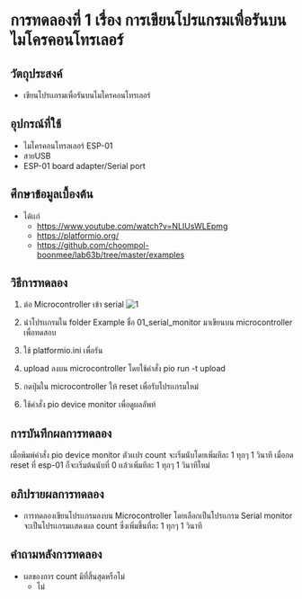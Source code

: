 # การทดลองที่ 1 เรื่อง การเขียนโปรแกรมเพื่อรันบนไมโครคอนโทรเลอร์

## วัตถุประสงค์
* เขียนโปรเเกรมเพื่อรันบนไมโครคอนโทรเลอร์

## อุปกรณ์ที่ใช้
* ไมโครคอนโทรลเลอร์ ESP-01
* สายUSB
* ESP-01 board adapter/Serial port

## ศึกษาข้อมูลเบื้องต้น
* ได้เเก่
  * https://www.youtube.com/watch?v=NLIUsWLEpmg
  * https://platformio.org/
  * https://github.com/choompol-boonmee/lab63b/tree/master/examples

## วิธีการทดลอง
1. ต่อ Microcontroller เข้า serial
![1](https://user-images.githubusercontent.com/80879503/112341378-f2993300-8cf3-11eb-8408-f290059c1b29.jpg)
2. นำโปรเเกรมใน folder Example ชื่อ 01_serial_monitor มาเขียนบน microcontroller เพื่อทดสอบ

3. ใช้ platformio.ini เพื่อรัน

4. upload ลงบน microcontroller โดยใช้คำสั่ง pio run -t upload

5. กดปุ่มใน microcontroller ให้ reset เพื่อรับโปรเเกรมใหม่

6. ใช้คำสั่ง pio device monitor เพื่อดูผลลัพท์


## การบันทึกผลการทดลอง
เมื่อพิมพ์คำสั่ง pio device monitor ตัวเเปร count จะเริ่มนับโดยเพิ่มทีละ 1 ทุกๆ 1 วินาที เมื่อกด reset ที่ esp-01 ก็จะเริ่มต้นนับที่ 0 เเล้วเพิ่มทีละ 1 ทุกๆ 1 วินาทีใหม่

## อภิปรายผลการทดลอง
* การทดลองเขียนโปรเเกรมลงบน Microcontroller โดยเลือกเป็นโปรเเกรม Serial monitor จะเป็นโปรเเกรมเเสดงผล count ซึ่งเพิ่มขึ้นที่ละ 1 ทุกๆ 1 วินาที

## คำถามหลังการทดลอง
* ผลของการ count มีที่สิ้นสุดหรือไม่
   * ไม่
